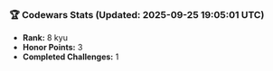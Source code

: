 ### 🏆 Codewars Stats (Updated: 2025-09-25 19:05:01 UTC)

- **Rank:** 8 kyu
- **Honor Points:** 3
- **Completed Challenges:** 1
